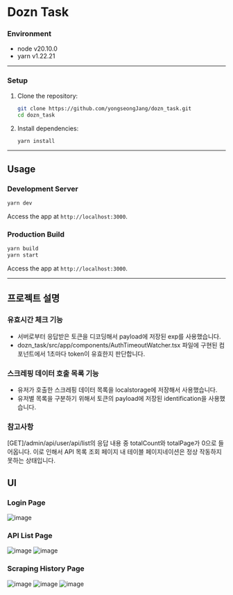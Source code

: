 # Dozn Task

### Environment
- node v20.10.0
- yarn v1.22.21

---

### Setup
1. Clone the repository:
   ```bash
   git clone https://github.com/yongseongJang/dozn_task.git
   cd dozn_task
   ```
2. Install dependencies:
   ```bash
   yarn install
   ```

---

## Usage
### Development Server
```bash
yarn dev
```
Access the app at `http://localhost:3000`.

### Production Build
```bash
yarn build
yarn start
```
Access the app at `http://localhost:3000`.

---

## 프로젝트 설명
### 유효시간 체크 기능
- 서버로부터 응답받은 토큰을 디코딩해서 payload에 저장된 exp를 사용했습니다.
- dozn_task/src/app/components/AuthTimeoutWatcher.tsx 파일에 구현된 컴포넌트에서 1초마다 token이 유효한지 판단합니다.
### 스크레핑 데이터 호출 목록 기능
- 유저가 호출한 스크레핑 데이터 목록을 localstorage에 저장해서 사용했습니다.
- 유저별 목록을 구분하기 위해서 토큰의 payload에 저장된 identification을 사용했습니다.

### 참고사항
[GET]/admin/api/user/api/list의 응답 내용 중 totalCount와 totalPage가 0으로 들어옵니다. 이로 인해서 API 목록 조회 페이지 내 테이블 페이지네이션은 정상 작동하지 못하는 상태입니다.

## UI
### Login Page
![image](https://github.com/user-attachments/assets/6c809395-c7e2-4c9c-a4e3-72a4f1426272)
### API List Page
![image](https://github.com/user-attachments/assets/7ba94c1c-6ae1-43ce-82d6-8bab9fad9a83)
![image](https://github.com/user-attachments/assets/0d1f02bd-7922-4696-97d1-0d98f8f41cf2)

### Scraping History Page
![image](https://github.com/user-attachments/assets/c1725b4c-7bc9-4d67-b67f-4cea95b1b749)
![image](https://github.com/user-attachments/assets/27f3ac52-b884-4bbf-a321-2b03156de774)
![image](https://github.com/user-attachments/assets/369fe604-29ad-44c3-8050-dadf55762e6d)

